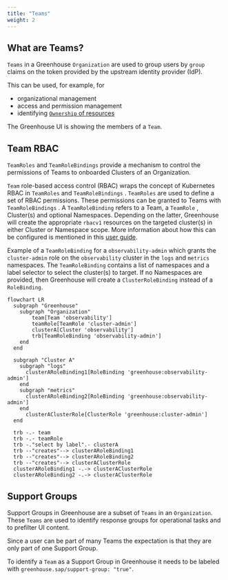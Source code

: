 ```yaml
---
title: "Teams"
weight: 2
---
```


## What are Teams?

`Teams` in a Greenhouse `Organization` are used to group users by `group` claims on the token provided by the upstream identity provider (IdP).

This can be used, for example, for 

- organizational management
- access and permission management
- identifying [`Ownership` of resources](./../operations/ownership.md)

The Greenhouse UI is showing the members of a `Team`.

## Team RBAC

`TeamRoles` and `TeamRoleBindings`  provide a mechanism to control the permissions of Teams to onboarded Clusters of an Organization.

`Team` role-based access control (RBAC) wraps the concept of Kubernetes RBAC in `TeamRoles` and `TeamRoleBindings` . `TeamRoles` are used to define a set of RBAC permissions. These permissions can be granted to Teams with `TeamRoleBindings` . A `TeamRoleBinding` refers to a Team, a `TeamRole` , Cluster(s) and optional Namespaces. Depending on the latter, Greenhouse will create the appropriate `rbacv1` resources on the targeted cluster(s) in either Cluster or Namespace scope.
More information about how this can be configured is mentioned in this [user guide](../../user-guides/team/rbac.md).

Example of a `TeamRoleBinding` for a `observability-admin` which grants the `cluster-admin` role on the `observability` cluster in the `logs` and `metrics` namespaces. The `TeamRoleBinding` contains a list of namespaces and a label selector to select the cluster(s) to target. If no Namespaces are provided, then Greenhouse will create a `ClusterRoleBinding` instead of a `RoleBinding`.

```mermaid
flowchart LR
  subgraph "Greenhouse"
    subgraph "Organization"
        team[Team 'observability']
        teamRole[TeamRole 'cluster-admin']
        clusterA[Cluster 'observability']
        trb[TeamRoleBinding 'observability-admin']
    end
  end

  subgraph "Cluster A"
    subgraph "logs"
      clusterARoleBinding1[RoleBinding 'greenhouse:observability-admin']
    end
    subgraph "metrics"
      clusterARoleBinding2[RoleBinding 'greenhouse:observability-admin']
    end
      clusterAClusterRole[ClusterRole 'greenhouse:cluster-admin']
  end

  trb -.- team
  trb -.- teamRole 
  trb -."select by label".- clusterA
  trb --"creates"--> clusterARoleBinding1
  trb --"creates"--> clusterARoleBinding2
  trb --"creates"--> clusterAClusterRole
  clusterARoleBinding1 -.-> clusterAClusterRole
  clusterARoleBinding2 -.-> clusterAClusterRole
```

## Support Groups

Support Groups in Greenhouse are a subset of `Teams` in an `Organization`. These `Teams` are used to identify response groups for operational tasks and to prefilter UI content.

Since a user can be part of many Teams the expectation is that they are only part of one Support Group.

To identify a `Team` as a Support Group in Greenhouse it needs to be labeled with `greenhouse.sap/support-group: "true"`.
